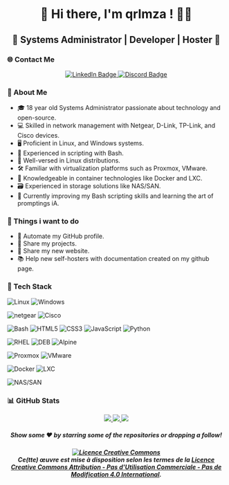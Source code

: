 <div align="center">

# 👋 Hi there, I'm qrlmza ! 👨‍💻
## 🌟 Systems Administrator | Developer | Hoster 🚀

</div>

<h3><b>🌐 Contact Me</b></h3>
                            
<div id="header" align="center">
	<div id="badges">
		<a href="https://www.linkedin.com/in/nathanael-leblondel-3b9991276">
			<img src="https://img.shields.io/badge/LinkedIn-blue?style=for-the-badge&logo=linkedin&logoColor=black&labelColor=yellow&color=006afe" alt="LinkedIn Badge"/>
		</a>
		<a href="https://discord.gg/nqQsAErqSM">
			<img src="https://img.shields.io/badge/Discord-blue?style=for-the-badge&logo=Discord&logoColor=black&labelColor=yellow&color=006afe" alt="Discord Badge"/>
		</a>
	</div>
</div>
</hr>

### <b>📖 About Me</b>

- 🎓 18 year old Systems Administrator passionate about technology and open-source.
- 💻 Skilled in network management with Netgear, D-Link, TP-Link, and Cisco devices.
- 🖥️ Proficient in Linux, and Windows systems.
- 📜 Experienced in scripting with Bash.
- 🐧 Well-versed in Linux distributions.
- 🛠️ Familiar with virtualization platforms such as Proxmox, VMware.
- 🐳 Knowledgeable in container technologies like Docker and LXC.
- 🗃️ Experienced in storage solutions like NAS/SAN.
- 🌱 Currently improving my Bash scripting skills and learning the art of promptings iA.

### <b>🎯 Things i want to do</b>

- 🤖 Automate my GitHub profile.
- 🚀 Share my projects.
- 🔗 Share my new website.
- 📚 Help new self-hosters with documentation created on my github page.

### <b>🔧 Tech Stack</b>

![Linux](https://img.shields.io/badge/-Linux-333333?style=for-the-badge&logo=linux&logoColor=FCC624)
![Windows](https://img.shields.io/badge/-Windows-333333?style=for-the-badge&logo=windows&logoColor=0078D6)

![netgear](https://img.shields.io/badge/-netgear-333333?style=for-the-badge&logo=netgear&logoColor=00B388)
![Cisco](https://img.shields.io/badge/-Cisco-333333?style=for-the-badge&logo=cisco&logoColor=1BA0D7)

![Bash](https://img.shields.io/badge/-Bash-333333?style=for-the-badge&logo=gnu-bash&logoColor=4EAA25)
![HTML5](https://img.shields.io/badge/-HTML5-333333?style=for-the-badge&logo=HTML5&logoColor=4EAA25)
![CSS3](https://img.shields.io/badge/-CSS3-333333?style=for-the-badge&logo=CSS3&logoColor=4EAA25)
![JavaScript](https://img.shields.io/badge/-JavaScript-333333?style=for-the-badge&logo=JavaScript&logoColor=4EAA25)
![Python](https://img.shields.io/badge/-Python-333333?style=for-the-badge&logo=Python&logoColor=4EAA25)

![RHEL](https://img.shields.io/badge/-RHEL-333333?style=for-the-badge&logo=red-hat&logoColor=EE0000)
![DEB](https://img.shields.io/badge/-DEB-333333?style=for-the-badge&logo=debian&logoColor=A81D33)
![Alpine](https://img.shields.io/badge/-Alpine-333333?style=for-the-badge&logo=alpine-linux&logoColor=0D597F)

![Proxmox](https://img.shields.io/badge/-Proxmox-333333?style=for-the-badge&logo=proxmox&logoColor=E57000)
![VMware](https://img.shields.io/badge/-VMware-333333?style=for-the-badge&logo=vmware&logoColor=607078)

![Docker](https://img.shields.io/badge/-Docker-333333?style=for-the-badge&logo=docker&logoColor=2496ED)
![LXC](https://img.shields.io/badge/-LXC-333333?style=for-the-badge&logo=lxc&logoColor=ED872D)

![NAS/SAN](https://img.shields.io/badge/-NAS/SAN-333333?style=for-the-badge&logoColor=569A31)


<h3><b>📊 GitHub Stats</b></h3>

<p align="center">
<a href="https://github.com/qrlmza">
  <img src="https://github-readme-stats.vercel.app/api?username=qrlmza&rank_icon=github&theme=transparent"/>
  <img src="https://github-profile-summary-cards.vercel.app/api/cards/productive-time?username=qrlmza&theme=transparent&utcOffset=1"/>
  <img src="https://github-profile-summary-cards.vercel.app/api/cards/profile-details?username=qrlmza&theme=transparent"/>
</a>
</p>


<h5 align=center>Show some ❤️ by starring some of the repositories or dropping a follow!</h5>

<h5 align=center><a rel="license" href="http://creativecommons.org/licenses/by-nc-nd/4.0/"><img alt="Licence Creative Commons" style="border-width:0" src="https://i.creativecommons.org/l/by-nc-nd/4.0/88x31.png" /></a><br />Ce(tte) œuvre est mise à disposition selon les termes de la <a rel="license" href="http://creativecommons.org/licenses/by-nc-nd/4.0/">Licence Creative Commons Attribution - Pas d&#39;Utilisation Commerciale - Pas de Modification 4.0 International</a>.</h5>

